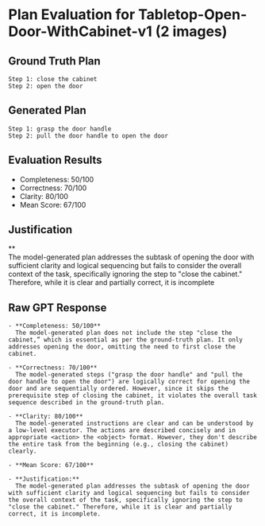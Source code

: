 # Plan Evaluation for Tabletop-Open-Door-WithCabinet-v1 (2 images)

## Ground Truth Plan
```
Step 1: close the cabinet
Step 2: open the door
```

## Generated Plan
```
Step 1: grasp the door handle
Step 2: pull the door handle to open the door
```

## Evaluation Results
- Completeness: 50/100
- Correctness: 70/100
- Clarity: 80/100
- Mean Score: 67/100

## Justification
**  
  The model-generated plan addresses the subtask of opening the door with sufficient clarity and logical sequencing but fails to consider the overall context of the task, specifically ignoring the step to "close the cabinet." Therefore, while it is clear and partially correct, it is incomplete

## Raw GPT Response
```
- **Completeness: 50/100**  
  The model-generated plan does not include the step "close the cabinet,” which is essential as per the ground-truth plan. It only addresses opening the door, omitting the need to first close the cabinet.

- **Correctness: 70/100**  
  The model-generated steps ("grasp the door handle" and "pull the door handle to open the door") are logically correct for opening the door and are sequentially ordered. However, since it skips the prerequisite step of closing the cabinet, it violates the overall task sequence described in the ground-truth plan.

- **Clarity: 80/100**  
  The model-generated instructions are clear and can be understood by a low-level executor. The actions are described concisely and in appropriate <action> the <object> format. However, they don't describe the entire task from the beginning (e.g., closing the cabinet) clearly.

- **Mean Score: 67/100**  

- **Justification:**  
  The model-generated plan addresses the subtask of opening the door with sufficient clarity and logical sequencing but fails to consider the overall context of the task, specifically ignoring the step to "close the cabinet." Therefore, while it is clear and partially correct, it is incomplete.
```
